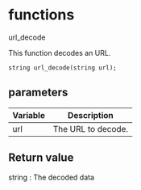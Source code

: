 # functions

url_decode

This function decodes an URL.

`string url_decode(string url);`

## parameters

| Variable | Description |
|---|---|
| url | The URL to decode. |

## Return value

string : The decoded data